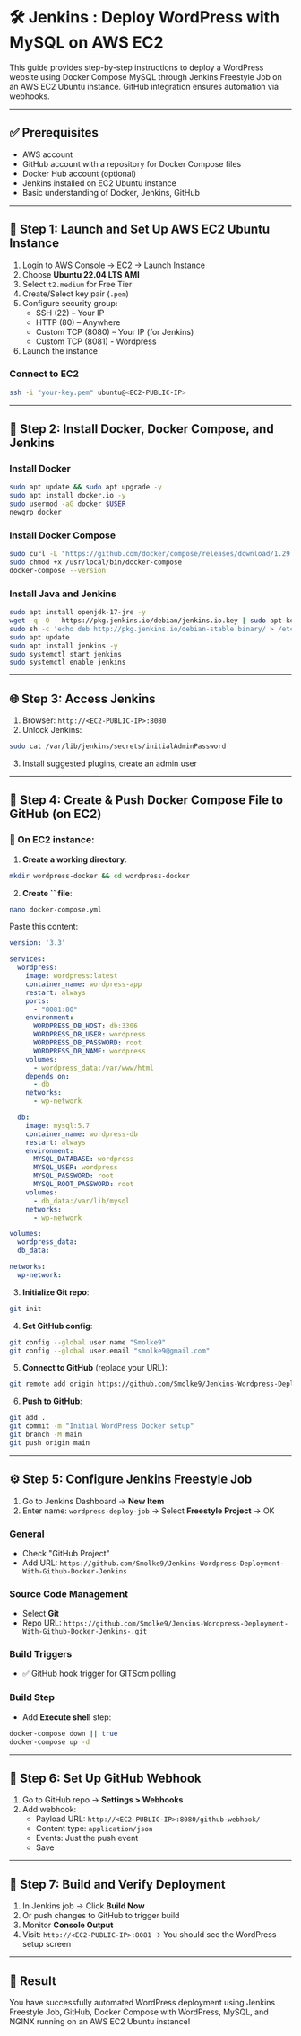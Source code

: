 # 🛠️ Jenkins : Deploy WordPress with MySQL on AWS EC2

This guide provides step-by-step instructions to deploy a WordPress website using Docker Compose MySQL through Jenkins Freestyle Job on an AWS EC2 Ubuntu instance. GitHub integration ensures automation via webhooks.

---

## ✅ Prerequisites

- AWS account
- GitHub account with a repository for Docker Compose files
- Docker Hub account (optional)
- Jenkins installed on EC2 Ubuntu instance
- Basic understanding of Docker, Jenkins, GitHub

---

## 🚀 Step 1: Launch and Set Up AWS EC2 Ubuntu Instance

1. Login to AWS Console → EC2 → Launch Instance
2. Choose **Ubuntu 22.04 LTS AMI**
3. Select `t2.medium` for Free Tier
4. Create/Select key pair (`.pem`)
5. Configure security group:
   - SSH (22) – Your IP
   - HTTP (80) – Anywhere
   - Custom TCP (8080) – Your IP (for Jenkins)
   - Custom TCP (8081) - Wordpress
6. Launch the instance

### Connect to EC2

```bash
ssh -i "your-key.pem" ubuntu@<EC2-PUBLIC-IP>
```

---

## 🐳 Step 2: Install Docker, Docker Compose, and Jenkins

### Install Docker

```bash
sudo apt update && sudo apt upgrade -y
sudo apt install docker.io -y
sudo usermod -aG docker $USER
newgrp docker
```

### Install Docker Compose

```bash
sudo curl -L "https://github.com/docker/compose/releases/download/1.29.2/docker-compose-$(uname -s)-$(uname -m)" -o /usr/local/bin/docker-compose
sudo chmod +x /usr/local/bin/docker-compose
docker-compose --version
```

### Install Java and Jenkins

```bash
sudo apt install openjdk-17-jre -y
wget -q -O - https://pkg.jenkins.io/debian/jenkins.io.key | sudo apt-key add -
sudo sh -c 'echo deb http://pkg.jenkins.io/debian-stable binary/ > /etc/apt/sources.list.d/jenkins.list'
sudo apt update
sudo apt install jenkins -y
sudo systemctl start jenkins
sudo systemctl enable jenkins
```

---

## 🌐 Step 3: Access Jenkins

1. Browser: `http://<EC2-PUBLIC-IP>:8080`
2. Unlock Jenkins:

```bash
sudo cat /var/lib/jenkins/secrets/initialAdminPassword
```

3. Install suggested plugins, create an admin user

---

## 📁 Step 4: Create & Push Docker Compose File to GitHub (on EC2)

### 🔧 On EC2 instance:

1. **Create a working directory**:

```bash
mkdir wordpress-docker && cd wordpress-docker
```

2. **Create **``** file**:

```bash
nano docker-compose.yml
```

Paste this content:

```yaml
version: '3.3'

services:
  wordpress:
    image: wordpress:latest
    container_name: wordpress-app
    restart: always
    ports:
      - "8081:80"
    environment:
      WORDPRESS_DB_HOST: db:3306
      WORDPRESS_DB_USER: wordpress
      WORDPRESS_DB_PASSWORD: root
      WORDPRESS_DB_NAME: wordpress
    volumes:
      - wordpress_data:/var/www/html
    depends_on:
      - db
    networks:
      - wp-network

  db:
    image: mysql:5.7
    container_name: wordpress-db
    restart: always
    environment:
      MYSQL_DATABASE: wordpress
      MYSQL_USER: wordpress
      MYSQL_PASSWORD: root
      MYSQL_ROOT_PASSWORD: root
    volumes:
      - db_data:/var/lib/mysql
    networks:
      - wp-network

volumes:
  wordpress_data:
  db_data:

networks:
  wp-network:

```

3. **Initialize Git repo**:

```bash
git init
```

4. **Set GitHub config**:

```bash
git config --global user.name "Smolke9"
git config --global user.email "smolke9@gmail.com"
```

5. **Connect to GitHub** (replace your URL):

```bash
git remote add origin https://github.com/Smolke9/Jenkins-Wordpress-Deployment-With-Github-Docker-Jenkins-.git
```

6. **Push to GitHub**:

```bash
git add .
git commit -m "Initial WordPress Docker setup"
git branch -M main
git push origin main
```

---

## ⚙️ Step 5: Configure Jenkins Freestyle Job

1. Go to Jenkins Dashboard → **New Item**
2. Enter name: `wordpress-deploy-job` → Select **Freestyle Project** → OK

### General

- Check "GitHub Project"
- Add URL: `https://github.com/Smolke9/Jenkins-Wordpress-Deployment-With-Github-Docker-Jenkins`

### Source Code Management

- Select **Git**
- Repo URL: `https://github.com/Smolke9/Jenkins-Wordpress-Deployment-With-Github-Docker-Jenkins-.git`

### Build Triggers

- ✅ GitHub hook trigger for GITScm polling

### Build Step

- Add **Execute shell** step:

```bash
docker-compose down || true
docker-compose up -d
```

---

## 🔗 Step 6: Set Up GitHub Webhook

1. Go to GitHub repo → **Settings > Webhooks**
2. Add webhook:
   - Payload URL: `http://<EC2-PUBLIC-IP>:8080/github-webhook/`
   - Content type: `application/json`
   - Events: Just the push event
   - Save

---

## 🧪 Step 7: Build and Verify Deployment

1. In Jenkins job → Click **Build Now**
2. Or push changes to GitHub to trigger build
3. Monitor **Console Output**
4. Visit: `http://<EC2-PUBLIC-IP>:8081` → You should see the WordPress setup screen

---

## 🎉 Result

You have successfully automated WordPress deployment using Jenkins Freestyle Job, GitHub, Docker Compose with WordPress, MySQL, and NGINX running on an AWS EC2 Ubuntu instance!

